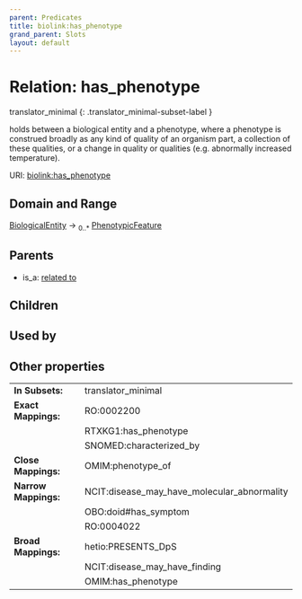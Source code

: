 ```yaml
---
parent: Predicates
title: biolink:has_phenotype
grand_parent: Slots
layout: default
---
```


# Relation: has_phenotype

translator_minimal
{: .translator_minimal-subset-label }


holds between a biological entity and a phenotype, where a phenotype is construed broadly as any kind of quality of an organism part, a collection of these qualities, or a change in quality or qualities (e.g. abnormally increased temperature).

URI: [biolink:has_phenotype](https://w3id.org/biolink/vocab/has_phenotype)

## Domain and Range

[BiologicalEntity](BiologicalEntity.md) ->  <sub>0..*</sub> [PhenotypicFeature](PhenotypicFeature.md)

## Parents

 *  is_a: [related to](related_to.md)

## Children


## Used by


## Other properties

|  |  |  |
| --- | --- | --- |
| **In Subsets:** | | translator_minimal |
| **Exact Mappings:** | | RO:0002200 |
|  | | RTXKG1:has_phenotype |
|  | | SNOMED:characterized_by |
| **Close Mappings:** | | OMIM:phenotype_of |
| **Narrow Mappings:** | | NCIT:disease_may_have_molecular_abnormality |
|  | | OBO:doid#has_symptom |
|  | | RO:0004022 |
| **Broad Mappings:** | | hetio:PRESENTS_DpS |
|  | | NCIT:disease_may_have_finding |
|  | | OMIM:has_phenotype |

